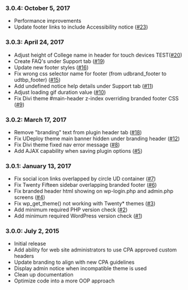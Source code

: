 ### 3.0.4: October 5, 2017
* Performance improvements
* Update footer links to include Accessibility notice ([#23](https://bitbucket.org/UDwebbranding/udtheme-brand/issues/23))

### 3.0.3: April 24, 2017
* Adjust height of College name in header for touch devices TEST([#20](https://bitbucket.org/UDwebbranding/udtheme-brand/issues/20))
* Create FAQ's under Support tab ([#19](https://bitbucket.org/UDwebbranding/udtheme-brand/issues/19))
* Update new footer styles ([#16](https://bitbucket.org/UDwebbranding/udtheme-brand/issues/16))
* Fix wrong css selector name for footer (from udbrand_footer to udtbp_footer) ([#15](https://bitbucket.org/UDwebbranding/udtheme-brand/issues/15))
* Add undefined notice help details under Support tab ([#11](https://bitbucket.org/UDwebbranding/udtheme-brand/issues/11))
* Adjust loading gif duration value ([#10](https://bitbucket.org/UDwebbranding/udtheme-brand/issues/10))
* Fix Divi theme #main-header z-index overriding branded footer CSS ([#9](https://bitbucket.org/UDwebbranding/udtheme-brand/issues/9))

### 3.0.2: March 17, 2017
* Remove "branding" text from plugin header tab ([#18](https://bitbucket.org/UDwebbranding/udtheme-brand/issues/18))
* Fix UDeploy theme main banner hidden under branding header ([#12](https://bitbucket.org/UDwebbranding/udtheme-brand/issues/12))
* Fix Divi theme fixed nav error message ([#8](https://bitbucket.org/UDwebbranding/udtheme-brand/issues/8))
* Add AJAX capability when saving plugin options ([#5](https://bitbucket.org/UDwebbranding/udtheme-brand/issues/5))

### 3.0.1: January 13, 2017
* Fix social icon links overlapped by circle UD container ([#7](https://bitbucket.org/UDwebbranding/udtheme-brand/issues/7))
* Fix Twenty Fifteen sidebar overlapping branded footer ([#6](https://bitbucket.org/UDwebbranding/udtheme-brand/issues/6))
* Fix branded header html showing on wp-login.php and admin.php screens ([#4](https://bitbucket.org/UDwebbranding/udtheme-brand/issues/4))
* Fix wp_get_theme() not working with Twenty* themes ([#3](https://bitbucket.org/UDwebbranding/udtheme-brand/issues/3))
* Add minimum required PHP version check ([#2](https://bitbucket.org/UDwebbranding/udtheme-brand/issues/2))
* Add minimum required WordPress version check ([#1](https://bitbucket.org/UDwebbranding/udtheme-brand/issues/1))

### 3.0.0: July 2, 2015
* Initial release
* Add ability for web site administrators to use CPA approved custom headers
* Update branding to align with new CPA guidelines
* Display admin notice when incompatible theme is used
* Clean up documentation
* Optimize code into a more OOP approach
